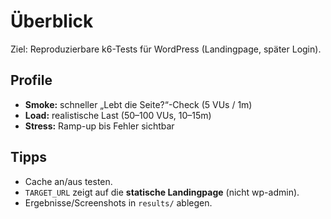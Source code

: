 # Überblick
Ziel: Reproduzierbare k6-Tests für WordPress (Landingpage, später Login).

## Profile
- **Smoke:** schneller „Lebt die Seite?“-Check (5 VUs / 1m)
- **Load:** realistische Last (50–100 VUs, 10–15m)
- **Stress:** Ramp-up bis Fehler sichtbar

## Tipps
- Cache an/aus testen.
- `TARGET_URL` zeigt auf die **statische Landingpage** (nicht wp-admin).
- Ergebnisse/Screenshots in `results/` ablegen.
